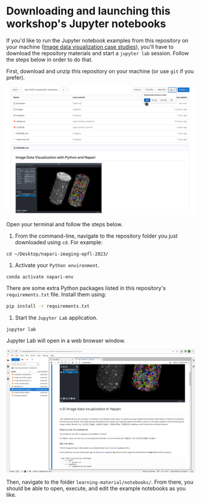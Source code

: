 # Downloading and launching this workshop's Jupyter notebooks

If you'd like to run the Jupyter notebook examples from this repository on your machine ([Image data visualization case studies](./learning-material/notebooks/README.md)), you'll have to download the repository materials and start a `jupyter lab` session. Follow the steps below in order to do that.

First, download and unzip this repository on your machine (or use `git` if you prefer).

![zip_screenshot](./images/zip_screenshot.png)

Open your terminal and follow the steps below.

1. From the command-line, navigate to the repository folder you just downloaded using `cd`. For example:
```
cd ~/Desktop/napari-imaging-epfl-2023/
```
1. Activate your `Python environment`.
```
conda activate napari-env
```
There are some extra Python packages listed in this repository's `requirements.txt` file. Install them using:

```bash
pip install -r requirements.txt
```
1. Start the `Jupyter Lab` application.
```
jupyter lab
```

Jupyter Lab will open in a web browser window.

![jupyter_screenshot](./images/jupyter_screenshot.png)

Then, navigate to the folder `learning-material/notebooks/`. From there, you should be able to open, execute, and edit the example notebooks as you like.
